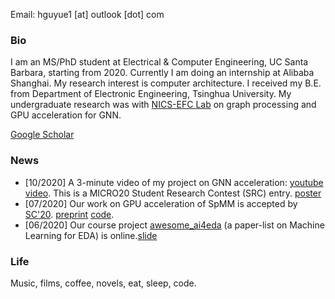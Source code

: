 Email: hguyue1 \[at\] outlook \[dot\] com

### Bio
I am an MS/PhD student at Electrical & Computer Engineering, UC Santa Barbara, starting from 2020. Currently I am doing an internship at Alibaba Shanghai. My research interest is computer architecture. I received my B.E. from Department of Electronic Engineering, Tsinghua University. My undergraduate research was with [NICS-EFC Lab](http://nicsefc.ee.tsinghua.edu.cn) on graph processing and GPU acceleration for GNN.

[Google Scholar](https://scholar.google.com/citations?user=_phoJY8AAAAJ&hl=en)

### News
- \[10/2020\] A 3-minute video of my project on GNN acceleration: [youtube video](https://youtu.be/x76AhXvlT5k). This is a MICRO20 Student Research Contest (SRC) entry. [poster](http://nicsefc.ee.tsinghua.edu.cn/media/publications/2020/SRC20_None.pdf)
- \[07/2020\] Our work on GPU acceleration of SpMM is accepted by [SC'20](https://sc20.supercomputing.org). [preprint](https://arxiv.org/abs/2007.03179) [code](https://github.com/hgyhungry/ge-spmm).
- \[06/2020\] Our course project [awesome_ai4eda](https://github.com/thu-nics/awesome_ai4eda) (a paper-list on Machine Learning for EDA) is online.[slide](http://nicsefc.ee.tsinghua.edu.cn/media/publications/2020/arxiv_None_slide.pdf)

### Life
Music, films, coffee, novels, eat, sleep, code.
